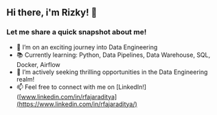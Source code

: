 ## Hi there, i'm Rizky! 👋

### Let me share a quick snapshot about me!
- 🚀 I’m on an exciting journey into Data Engineering
- 📚 Currently learning: Python, Data Pipelines, Data Warehouse, SQL, Docker, Airflow
- 💼 I’m actively seeking thrilling opportunities in the Data Engineering realm!
- 📫 Feel free to connect with me on [LinkedIn!]([www.linkedin.com/in/rfajaraditya](https://www.linkedin.com/in/rfajaraditya/)


<!---
rizkyjarr/rizkyjarr is a ✨ special ✨ repository because its `README.md` (this file) appears on your GitHub profile.
You can click the Preview link to take a look at your changes.
--->
